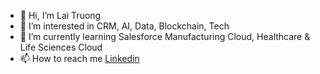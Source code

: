 - 👋 Hi, I’m Lai Truong
- 👀 I’m interested in CRM, AI, Data, Blockchain, Tech
- 🌱 I’m currently learning Salesforce Manufacturing Cloud, Healthcare & Life Sciences Cloud
- 📫 How to reach me [Linkedin](https://www.linkedin.com/in/truonglai/)

<!---
DevSFM3/DevSFM3 is a ✨ special ✨ repository because its `README.md` (this file) appears on your GitHub profile.
You can click the Preview link to take a look at your changes.


- 💞️ I’m looking to collaborate on ...
- 😄 Pronouns: ...
- ⚡ Fun fact: ...
--->
